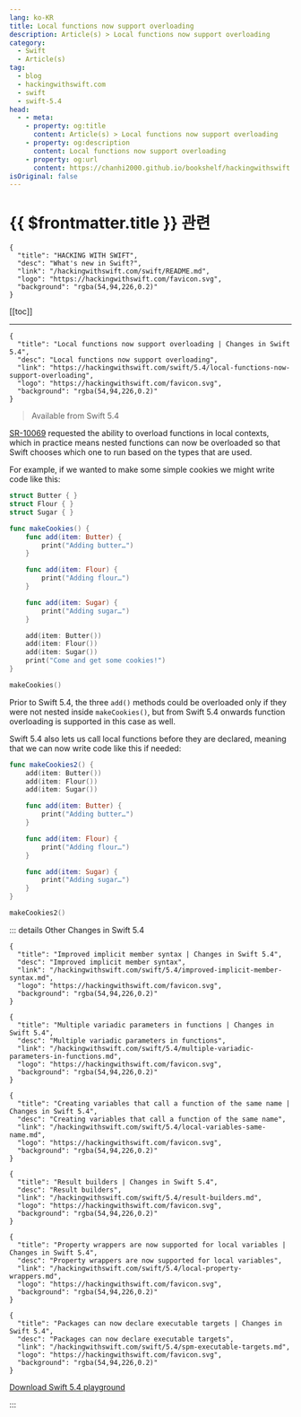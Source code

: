 ```yaml
---
lang: ko-KR
title: Local functions now support overloading
description: Article(s) > Local functions now support overloading
category:
  - Swift
  - Article(s)
tag: 
  - blog
  - hackingwithswift.com
  - swift
  - swift-5.4
head:
  - - meta:
    - property: og:title
      content: Article(s) > Local functions now support overloading
    - property: og:description
      content: Local functions now support overloading
    - property: og:url
      content: https://chanhi2000.github.io/bookshelf/hackingwithswift.com/swift/5.4/local-functions-now-support-overloading.html
isOriginal: false
---
```


# {{ $frontmatter.title }} 관련

```component VPCard
{
  "title": "HACKING WITH SWIFT",
  "desc": "What's new in Swift?",
  "link": "/hackingwithswift.com/swift/README.md",
  "logo": "https://hackingwithswift.com/favicon.svg",
  "background": "rgba(54,94,226,0.2)"
}
```

[[toc]]

---

```component VPCard
{
  "title": "Local functions now support overloading | Changes in Swift 5.4",
  "desc": "Local functions now support overloading",
  "link": "https://hackingwithswift.com/swift/5.4/local-functions-now-support-overloading", 
  "logo": "https://hackingwithswift.com/favicon.svg",
  "background": "rgba(54,94,226,0.2)"
}
```

> Available from Swift 5.4

[<FontIcon icon="fa-brands fa-swift"/>SR-10069](https://bugs.swift.org/browse/SR-10069) requested the ability to overload functions in local contexts, which in practice means nested functions can now be overloaded so that Swift chooses which one to run based on the types that are used.

For example, if we wanted to make some simple cookies we might write code like this:

```swift
struct Butter { }
struct Flour { }
struct Sugar { }

func makeCookies() {
    func add(item: Butter) {
        print("Adding butter…")
    }

    func add(item: Flour) {
        print("Adding flour…")
    }

    func add(item: Sugar) {
        print("Adding sugar…")
    }

    add(item: Butter())
    add(item: Flour())
    add(item: Sugar())
    print("Come and get some cookies!")
}

makeCookies()
```

Prior to Swift 5.4, the three `add()` methods could be overloaded only if they were not nested inside `makeCookies()`, but from Swift 5.4 onwards function overloading is supported in this case as well.

Swift 5.4 also lets us call local functions before they are declared, meaning that we can now write code like this if needed:

```swift
func makeCookies2() {   
    add(item: Butter())
    add(item: Flour())
    add(item: Sugar())

    func add(item: Butter) {
        print("Adding butter…")
    }

    func add(item: Flour) {
        print("Adding flour…")
    }

    func add(item: Sugar) {
        print("Adding sugar…")
    }
}

makeCookies2()
```


::: details Other Changes in Swift 5.4

```component VPCard
{
  "title": "Improved implicit member syntax | Changes in Swift 5.4",
  "desc": "Improved implicit member syntax",
  "link": "/hackingwithswift.com/swift/5.4/improved-implicit-member-syntax.md",
  "logo": "https://hackingwithswift.com/favicon.svg",
  "background": "rgba(54,94,226,0.2)"
}
```

```component VPCard
{
  "title": "Multiple variadic parameters in functions | Changes in Swift 5.4",
  "desc": "Multiple variadic parameters in functions",
  "link": "/hackingwithswift.com/swift/5.4/multiple-variadic-parameters-in-functions.md",
  "logo": "https://hackingwithswift.com/favicon.svg",
  "background": "rgba(54,94,226,0.2)"
}
```
<!-- 
```component VPCard
{
  "title": "Local functions now support overloading | Changes in Swift 5.4",
  "desc": "Local functions now support overloading",
  "link": "/hackingwithswift.com/swift/5.4/local-functions-now-support-overloading.md",
  "logo": "https://hackingwithswift.com/favicon.svg",
  "background": "rgba(54,94,226,0.2)"
}
```
-->
```component VPCard
{
  "title": "Creating variables that call a function of the same name | Changes in Swift 5.4",
  "desc": "Creating variables that call a function of the same name",
  "link": "/hackingwithswift.com/swift/5.4/local-variables-same-name.md",
  "logo": "https://hackingwithswift.com/favicon.svg",
  "background": "rgba(54,94,226,0.2)"
}
```

```component VPCard
{
  "title": "Result builders | Changes in Swift 5.4",
  "desc": "Result builders",
  "link": "/hackingwithswift.com/swift/5.4/result-builders.md",
  "logo": "https://hackingwithswift.com/favicon.svg",
  "background": "rgba(54,94,226,0.2)"
}
```

```component VPCard
{
  "title": "Property wrappers are now supported for local variables | Changes in Swift 5.4",
  "desc": "Property wrappers are now supported for local variables",
  "link": "/hackingwithswift.com/swift/5.4/local-property-wrappers.md",
  "logo": "https://hackingwithswift.com/favicon.svg",
  "background": "rgba(54,94,226,0.2)"
}
```

```component VPCard
{
  "title": "Packages can now declare executable targets | Changes in Swift 5.4",
  "desc": "Packages can now declare executable targets",
  "link": "/hackingwithswift.com/swift/5.4/spm-executable-targets.md",
  "logo": "https://hackingwithswift.com/favicon.svg",
  "background": "rgba(54,94,226,0.2)"
}
```

[<FontIcon icon="fas fa-file-zipper"/>Download Swift 5.4 playground](https://hackingwithswift.com/files/playgrounds/swift/playground-5-3-to-5-4.playground.zip)

:::

